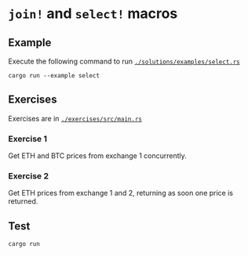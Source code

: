 # `join!` and `select!` macros

## Example

Execute the following command to run [`./solutions/examples/select.rs`](https://github.com/Cyfrin/rust-crash-course/blob/main/topics/join_select/solutions/examples/select.rs)

```shell
cargo run --example select
```

## Exercises

Exercises are in [`./exercises/src/main.rs`](https://github.com/Cyfrin/rust-crash-course/blob/main/topics/join_select/exercises/src/main.rs)

### Exercise 1

Get ETH and BTC prices from exchange 1 concurrently.

### Exercise 2

Get ETH prices from exchange 1 and 2, returning as soon one price is returned.

## Test

```shell
cargo run
```
